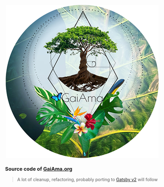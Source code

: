 <p align="center">
  <a href="https://www.gaiama.org"><img src="./src/assets/gaiama-avatar.png"></a>
</p>

### Source code of [GaiAma.org](https://www.gaiama.org)

> A lot of cleanup, refactoring, probably porting to [Gatsby v2](https://www.gatsbyjs.org) will follow
